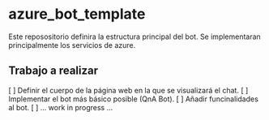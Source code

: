 # azure_bot_template
Este reposositorio definira la estructura principal del bot. Se implementaran principalmente los servicios de azure.

## Trabajo a realizar
[ ] Definir el cuerpo de la página web en la que se visualizará el chat.
[ ] Implementar el bot más básico posible (QnA Bot).
[ ] Añadir funcinalidades al bot.
[ ] ... work in progress ...

